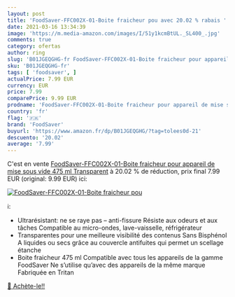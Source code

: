 ```yaml
---
layout: post
title: 'FoodSaver-FFC002X-01-Boite fraicheur pou avec 20.02 % rabais '
date: 2021-03-16 13:34:39
image: 'https://m.media-amazon.com/images/I/51y1kcmBtUL._SL400_.jpg'
comments: true
category: ofertas
author: ring
slug: 'B01JGEQGHG-fr FoodSaver-FFC002X-01-Boite fraicheur pour appareil de mise...'
sku: 'B01JGEQGHG-fr'
tags: [ 'foodsaver', ]
actualPrice: 7.99 EUR
currency: EUR
price: 7.99
comparePrice: 9.99 EUR
prodname: 'FoodSaver-FFC002X-01-Boite fraicheur pour appareil de mise sous vide 475 ml Transparent'
country: 'fr'
flag: '🇫🇷'
brand: 'FoodSaver'
buyurl: 'https://www.amazon.fr/dp/B01JGEQGHG/?tag=tolees0d-21'
descuento: '20.02'
average: '7.99'
---
```


C'est en vente [FoodSaver-FFC002X-01-Boite fraicheur pour appareil de mise sous vide 475 ml Transparent](https://www.amazon.fr/dp/B01JGEQGHG/?tag=tolees0d-21)  à  20.02 % de réduction, prix final  7.99 EUR (original: 9.99 EUR) ici:

[![FoodSaver-FFC002X-01-Boite fraicheur pou](https://m.media-amazon.com/images/I/51y1kcmBtUL._SL400_.jpg)](https://www.amazon.fr/dp/B01JGEQGHG/?tag=tolees0d-21)

ℹ️:

- Ultrarésistant: ne se raye pas – anti-fissure Résiste aux odeurs et aux tâches Compatible au micro-ondes, lave-vaisselle, réfrigérateur
- Transparentes pour une meilleure visibilité des contenus Sans Bisphénol A liquides ou secs grâce au couvercle antifuites qui permet un scellage étanche
- Boite fraicheur 475 ml Compatible avec tous les appareils de la gamme FoodSaver Ne s’utilise qu’avec des appareils de la même marque Fabriquée en Tritan

[🛒 Achète-le!!](https://www.amazon.fr/dp/B01JGEQGHG/?tag=tolees0d-21)
